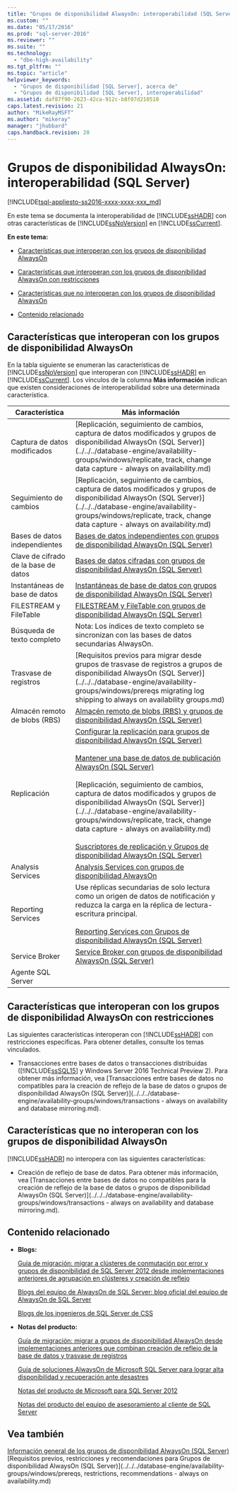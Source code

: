 ```yaml
---
title: "Grupos de disponibilidad AlwaysOn: interoperabilidad (SQL Server) | Microsoft Docs"
ms.custom: ""
ms.date: "05/17/2016"
ms.prod: "sql-server-2016"
ms.reviewer: ""
ms.suite: ""
ms.technology: 
  - "dbe-high-availability"
ms.tgt_pltfrm: ""
ms.topic: "article"
helpviewer_keywords: 
  - "Grupos de disponibilidad [SQL Server], acerca de"
  - "Grupos de disponibilidad [SQL Server], interoperabilidad"
ms.assetid: daf87f90-2623-42ca-912c-b8f07d210510
caps.latest.revision: 21
author: "MikeRayMSFT"
ms.author: "mikeray"
manager: "jhubbard"
caps.handback.revision: 20
---
```

# Grupos de disponibilidad AlwaysOn: interoperabilidad (SQL Server)
[!INCLUDE[tsql-appliesto-ss2016-xxxx-xxxx-xxx_md](../../../includes/tsql-appliesto-ss2016-xxxx-xxxx-xxx-md.md)]

  En este tema se documenta la interoperabilidad de [!INCLUDE[ssHADR](../../../includes/sshadr-md.md)] con otras características de [!INCLUDE[ssNoVersion](../../../includes/ssnoversion-md.md)] en [!INCLUDE[ssCurrent](../../../includes/sscurrent-md.md)].  
  
 **En este tema:**  
  
-   [Características que interoperan con los grupos de disponibilidad AlwaysOn](../../../database-engine/availability-groups/windows/always-on-availability-groups-interoperability-sql-server.md#Interop)  
  
-   [Características que interoperan con los grupos de disponibilidad AlwaysOn con restricciones](../../../database-engine/availability-groups/windows/always-on-availability-groups-interoperability-sql-server.md#restrictions)  
  
-   [Características que no interoperan con los grupos de disponibilidad AlwaysOn](../../../database-engine/availability-groups/windows/always-on-availability-groups-interoperability-sql-server.md#NoInterop)  
  
-   [Contenido relacionado](../../../database-engine/availability-groups/windows/always-on-availability-groups-interoperability-sql-server.md#RelatedContent)  
  
##  <a name="Interop"></a> Características que interoperan con los grupos de disponibilidad AlwaysOn  
 En la tabla siguiente se enumeran las características de [!INCLUDE[ssNoVersion](../../../includes/ssnoversion-md.md)] que interoperan con [!INCLUDE[ssHADR](../../../includes/sshadr-md.md)] en [!INCLUDE[ssCurrent](../../../includes/sscurrent-md.md)]. Los vínculos de la columna **Más información** indican que existen consideraciones de interoperabilidad sobre una determinada característica.  
  
|Característica|Más información|  
|-------------|----------------------|  
|Captura de datos modificados|[Replicación, seguimiento de cambios, captura de datos modificados y grupos de disponibilidad AlwaysOn &#40;SQL Server&#41;](../../../database-engine/availability-groups/windows/replicate, track, change data capture - always on availability.md)|  
|Seguimiento de cambios|[Replicación, seguimiento de cambios, captura de datos modificados y grupos de disponibilidad AlwaysOn &#40;SQL Server&#41;](../../../database-engine/availability-groups/windows/replicate, track, change data capture - always on availability.md)|  
|Bases de datos independientes|[Bases de datos independientes con grupos de disponibilidad AlwaysOn &#40;SQL Server&#41;](../../../database-engine/availability-groups/windows/contained-databases-with-always-on-availability-groups-sql-server.md)|  
|Clave de cifrado de la base de datos|[Bases de datos cifradas con grupos de disponibilidad AlwaysOn &#40;SQL Server&#41;](../../../database-engine/availability-groups/windows/encrypted-databases-with-always-on-availability-groups-sql-server.md)|  
|Instantáneas de base de datos|[Instantáneas de base de datos con grupos de disponibilidad AlwaysOn &#40;SQL Server&#41;](../../../database-engine/availability-groups/windows/database-snapshots-with-always-on-availability-groups-sql-server.md)|  
|FILESTREAM y FileTable|[FILESTREAM y FileTable con grupos de disponibilidad AlwaysOn &#40;SQL Server&#41;](../../../database-engine/availability-groups/windows/filestream-and-filetable-with-always-on-availability-groups-sql-server.md)|  
|Búsqueda de texto completo|Nota: Los índices de texto completo se sincronizan con las bases de datos secundarias AlwaysOn.|  
|Trasvase de registros|[Requisitos previos para migrar desde grupos de trasvase de registros a grupos de disponibilidad AlwaysOn &#40;SQL Server&#41;](../../../database-engine/availability-groups/windows/prereqs migrating log shipping to always on availability groups.md)|  
|Almacén remoto de blobs (RBS)|[Almacén remoto de blobs &#40;RBS&#41; y grupos de disponibilidad AlwaysOn &#40;SQL Server&#41;](../../../database-engine/availability-groups/windows/remote-blob-store-rbs-and-always-on-availability-groups-sql-server.md)|  
|Replicación|[Configurar la replicación para grupos de disponibilidad AlwaysOn &#40;SQL Server&#41;](../../../database-engine/availability-groups/windows/configure-replication-for-always-on-availability-groups-sql-server.md)<br /><br /> [Mantener una base de datos de publicación AlwaysOn &#40;SQL Server&#41;](../../../database-engine/availability-groups/windows/maintaining-an-always-on-publication-database-sql-server.md)<br /><br /> [Replicación, seguimiento de cambios, captura de datos modificados y grupos de disponibilidad AlwaysOn &#40;SQL Server&#41;](../../../database-engine/availability-groups/windows/replicate, track, change data capture - always on availability.md)<br /><br /> [Suscriptores de replicación y Grupos de disponibilidad AlwaysOn &#40;SQL Server&#41;](../../../database-engine/availability-groups/windows/replication-subscribers-and-always-on-availability-groups-sql-server.md)|  
|Analysis Services|[Analysis Services con grupos de disponibilidad AlwaysOn](../../../database-engine/availability-groups/windows/analysis-services-with-always-on-availability-groups.md)|  
|Reporting Services|Use réplicas secundarias de solo lectura como un origen de datos de notificación y reduzca la carga en la réplica de lectura-escritura principal.<br /><br /> [Reporting Services con Grupos de disponibilidad AlwaysOn &#40;SQL Server&#41;](../../../database-engine/availability-groups/windows/reporting-services-with-always-on-availability-groups-sql-server.md)|  
|Service Broker|[Service Broker con grupos de disponibilidad AlwaysOn &#40;SQL Server&#41;](../../../database-engine/availability-groups/windows/service-broker-with-always-on-availability-groups-sql-server.md)|  
|Agente SQL Server||  
  
##  <a name="restrictions"></a> Características que interoperan con los grupos de disponibilidad AlwaysOn con restricciones  
 Las siguientes características interoperan con [!INCLUDE[ssHADR](../../../includes/sshadr-md.md)] con restricciones específicas. Para obtener detalles, consulte los temas vinculados.  
  
-   Transacciones entre bases de datos o transacciones distribuidas ([!INCLUDE[ssSQL15](../../../includes/sssql15-md.md)] y Windows Server 2016 Technical Preview 2). Para obtener más información, vea [Transacciones entre bases de datos no compatibles para la creación de reflejo de la base de datos o grupos de disponibilidad AlwaysOn &#40;SQL Server&#41;](../../../database-engine/availability-groups/windows/transactions - always on availability and database mirroring.md).  
  
##  <a name="NoInterop"></a> Características que no interoperan con los grupos de disponibilidad AlwaysOn  
 [!INCLUDE[ssHADR](../../../includes/sshadr-md.md)] no interopera con las siguientes características:  
  
-   Creación de reflejo de base de datos. Para obtener más información, vea [Transacciones entre bases de datos no compatibles para la creación de reflejo de la base de datos o grupos de disponibilidad AlwaysOn &#40;SQL Server&#41;](../../../database-engine/availability-groups/windows/transactions - always on availability and database mirroring.md).  
  
##  <a name="RelatedContent"></a> Contenido relacionado  
  
-   **Blogs:**  
  
     [Guía de migración: migrar a clústeres de conmutación por error y grupos de disponibilidad de SQL Server 2012 desde implementaciones anteriores de agrupación en clústeres y creación de reflejo](http://blogs.msdn.com/b/sqlAlways%20On/archive/2012/04/09/now-available-migration-guide-migrating-to-sql-server-2012-failover-clustering-and-availability-groups-from-prior-clustering-and-mirroring-deployments.aspx)  
  
     [Blogs del equipo de AlwaysOn de SQL Server: blog oficial del equipo de AlwaysOn de SQL Server](http://blogs.msdn.com/b/sqlAlways%20On/)  
  
     [Blogs de los ingenieros de SQL Server de CSS](http://blogs.msdn.com/b/psssql/)  
  
-   **Notas del producto:**  
  
     [Guía de migración: migrar a grupos de disponibilidad AlwaysOn desde implementaciones anteriores que combinan creación de reflejo de la base de datos y trasvase de registros](http://msdn.microsoft.com/library/jj635217)  
  
     [Guía de soluciones AlwaysOn de Microsoft SQL Server para lograr alta disponibilidad y recuperación ante desastres](http://go.microsoft.com/fwlink/?LinkId=227600)  
  
     [Notas del producto de Microsoft para SQL Server 2012](http://msdn.microsoft.com/library/hh403491.aspx)  
  
     [Notas del producto del equipo de asesoramiento al cliente de SQL Server](http://sqlcat.com/)  
  
## Vea también  
 [Información general de los grupos de disponibilidad AlwaysOn &#40;SQL Server&#41;](../../../database-engine/availability-groups/windows/overview-of-always-on-availability-groups-sql-server.md)   
 [Requisitos previos, restricciones y recomendaciones para Grupos de disponibilidad AlwaysOn &#40;SQL Server&#41;](../../../database-engine/availability-groups/windows/prereqs, restrictions, recommendations - always on availability.md)  
  
  